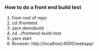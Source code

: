 ### How to do a front end build test

1. from root of repo
2. cd /frontend
3. yarn demobuild
4. cd ../frontend-build-test
5. yarn start
6. Browser: http://localhost:4000/webapp/